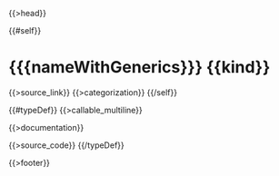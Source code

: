 {{>head}}

{{#self}}
# {{{nameWithGenerics}}} {{kind}}

{{>source_link}}
{{>categorization}}
{{/self}}

{{#typeDef}}
{{>callable_multiline}}

{{>documentation}}

{{>source_code}}
{{/typeDef}}

{{>footer}}
